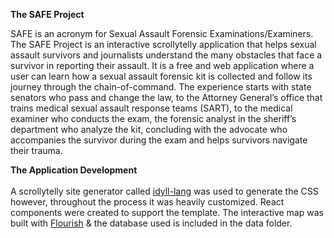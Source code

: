 **The SAFE Project**

SAFE is an acronym for Sexual Assault Forensic Examinations/Examiners. The SAFE Project is an interactive scrollytelly application that helps sexual assault survivors and journalists understand the many obstacles that face a survivor in reporting their assault. It is a free and web application where a user can learn how a sexual assault forensic kit is collected and follow its journey through the chain-of-command. The experience starts with state senators who pass and change the law, to the Attorney General’s office that trains medical sexual assault response teams (SART),  to the medical examiner who conducts the exam, the forensic analyst in the sheriff’s department who analyze the kit, concluding with the advocate who accompanies the survivor during the exam and helps survivors navigate their trauma.

**The Application Development**
<br>
<br>
A scrollytelly site generator called [idyll-lang](https://idyll-lang.org/) was used to generate the CSS however, throughout the process it was heavily customized. 
React components were created to support the template.
The interactive map was built with [Flourish](https://public.flourish.studio/visualisation/1021154/) & the database used is included in the data folder. 
